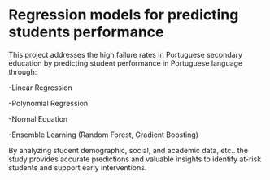 # Regression models for predicting students performance

This project addresses the high failure rates in Portuguese secondary education by predicting student performance in Portuguese language through:

-Linear Regression

-Polynomial Regression

-Normal Equation

-Ensemble Learning (Random Forest, Gradient Boosting)

By analyzing student demographic, social, and academic data, etc.. the study provides accurate predictions and valuable insights to identify at-risk students and support early interventions.

